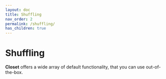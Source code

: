 ```yaml
---
layout: doc
title: Shuffling
nav_order: 2
permalink: /shuffling/
has_children: true
---
```


# Shuffling

**Closet** offers a wide array of default functionality, that you can use out-of-the-box.

